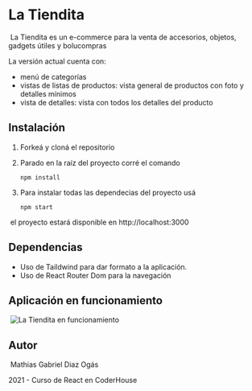 # La Tiendita
​
La Tiendita es un e-commerce para la venta de accesorios, objetos, gadgets útiles y bolucompras
​

La versión actual cuenta con:
​
- menú de categorías
- vistas de listas de productos: vista general de productos con foto y detalles mínimos
- vista de detalles: vista con todos los detalles del producto
​
## Instalación

1. Forkeá y cloná el repositorio
​

2. Parado en la raíz del proyecto corré el comando 
​
   ```
   npm install
   ```

3. Para instalar todas las dependecias del proyecto usá 
​
   ```
   npm start
   ```
​
el proyecto estará disponible en http://localhost:3000
​
​
​
​
## Dependencias

- Uso de Taildwind para dar formato a la aplicación.
​
- Uso de React Router Dom para la navegación
​
​
​
## Aplicación en funcionamiento
​
![La Tiendita en funcionamiento](https://user-images.githubusercontent.com/11366256/140181978-fbda0c3b-f560-48f2-8e5d-cdcc8d9bfe0f.gif)
​
## Autor
​
Mathias Gabriel Diaz Ogás
​

2021 - Curso de React en CoderHouse
